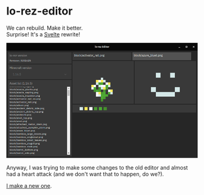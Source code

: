# lo-rez-editor

We can rebuild. Make it better.\
Surprise! It's a [Svelte](https://svelte.dev) rewrite!

![Current state](docs/20210304-224846-d7f3e138.png)

Anyway, I was trying to make some changes to the old editor and almost had a heart attack (and we don't want that to happen, do we?).

[I make a new one](https://www.youtube.com/channel/UCMrMVIBtqFW6O0-MWq26gqw).
